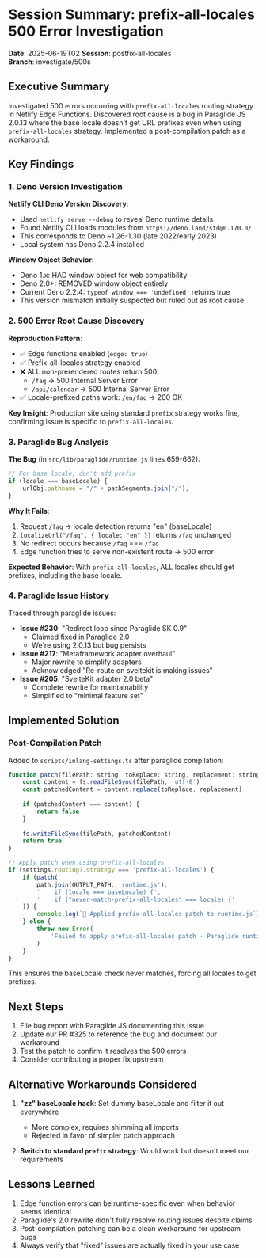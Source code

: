 # Session Summary: prefix-all-locales 500 Error Investigation

**Date**: 2025-06-19T02
**Session**: postfix-all-locales  
**Branch**: investigate/500s

## Executive Summary

Investigated 500 errors occurring with `prefix-all-locales` routing strategy in Netlify Edge Functions. Discovered root cause is a bug in Paraglide JS 2.0.13 where the base locale doesn't get URL prefixes even when using `prefix-all-locales` strategy. Implemented a post-compilation patch as a workaround.

## Key Findings

### 1. Deno Version Investigation

**Netlify CLI Deno Version Discovery**:
- Used `netlify serve --debug` to reveal Deno runtime details
- Found Netlify CLI loads modules from `https://deno.land/std@0.170.0/`
- This corresponds to Deno ~1.26-1.30 (late 2022/early 2023)
- Local system has Deno 2.2.4 installed

**Window Object Behavior**:
- Deno 1.x: HAD window object for web compatibility
- Deno 2.0+: REMOVED window object entirely
- Current Deno 2.2.4: `typeof window === 'undefined'` returns true
- This version mismatch initially suspected but ruled out as root cause

### 2. 500 Error Root Cause Discovery

**Reproduction Pattern**:
- ✅ Edge functions enabled (`edge: true`)
- ✅ Prefix-all-locales strategy enabled
- ❌ ALL non-prerendered routes return 500:
  - `/faq` → 500 Internal Server Error
  - `/api/calendar` → 500 Internal Server Error
- ✅ Locale-prefixed paths work: `/en/faq` → 200 OK

**Key Insight**: Production site using standard `prefix` strategy works fine, confirming issue is specific to `prefix-all-locales`.

### 3. Paraglide Bug Analysis

**The Bug** (in `src/lib/paraglide/runtime.js` lines 659-662):
```javascript
// For base locale, don't add prefix
if (locale === baseLocale) {
    urlObj.pathname = "/" + pathSegments.join("/");
}
```

**Why It Fails**:
1. Request `/faq` → locale detection returns "en" (baseLocale)
2. `localizeUrl("/faq", { locale: "en" })` returns `/faq` unchanged
3. No redirect occurs because `/faq` === `/faq`
4. Edge function tries to serve non-existent route → 500 error

**Expected Behavior**: With `prefix-all-locales`, ALL locales should get prefixes, including the base locale.

### 4. Paraglide Issue History

Traced through paraglide issues:
- **Issue #230**: "Redirect loop since Paraglide SK 0.9"
  - Claimed fixed in Paraglide 2.0
  - We're using 2.0.13 but bug persists
- **Issue #217**: "Metaframework adapter overhaul"
  - Major rewrite to simplify adapters
  - Acknowledged "Re-route on sveltekit is making issues"
- **Issue #205**: "SvelteKit adapter 2.0 beta"
  - Complete rewrite for maintainability
  - Simplified to "minimal feature set"

## Implemented Solution

### Post-Compilation Patch

Added to `scripts/inlang-settings.ts` after paraglide compilation:

```javascript
function patch(filePath: string, toReplace: string, replacement: string): boolean {
    const content = fs.readFileSync(filePath, 'utf-8')
    const patchedContent = content.replace(toReplace, replacement)
    
    if (patchedContent === content) {
        return false
    }
    
    fs.writeFileSync(filePath, patchedContent)
    return true
}

// Apply patch when using prefix-all-locales
if (settings.routing?.strategy === 'prefix-all-locales') {
    if (patch(
        path.join(OUTPUT_PATH, 'runtime.js'),
        '    if (locale === baseLocale) {',
        '    if ("never-match-prefix-all-locales" === locale) {'
    )) {
        console.log(`🔧 Applied prefix-all-locales patch to runtime.js`)
    } else {
        throw new Error(
            'Failed to apply prefix-all-locales patch - Paraglide runtime.js format may have changed.'
        )
    }
}
```

This ensures the baseLocale check never matches, forcing all locales to get prefixes.

## Next Steps

1. File bug report with Paraglide JS documenting this issue
2. Update our PR #325 to reference the bug and document our workaround
3. Test the patch to confirm it resolves the 500 errors
4. Consider contributing a proper fix upstream

## Alternative Workarounds Considered

1. **"zz" baseLocale hack**: Set dummy baseLocale and filter it out everywhere
   - More complex, requires shimming all imports
   - Rejected in favor of simpler patch approach

2. **Switch to standard `prefix` strategy**: Would work but doesn't meet our requirements

## Lessons Learned

1. Edge function errors can be runtime-specific even when behavior seems identical
2. Paraglide's 2.0 rewrite didn't fully resolve routing issues despite claims
3. Post-compilation patching can be a clean workaround for upstream bugs
4. Always verify that "fixed" issues are actually fixed in your use case